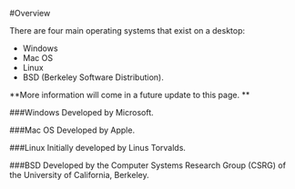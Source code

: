 #Overview

There are four main operating systems that exist on a desktop: 
* Windows
* Mac OS
* Linux
* BSD (Berkeley Software Distribution).

**More information will come in a future update to this page. **


###Windows
Developed by Microsoft.

###Mac OS
Developed by Apple.

###Linux
Initially developed by Linus Torvalds.

###BSD
Developed by the Computer Systems Research Group (CSRG) of the University of California, Berkeley.
